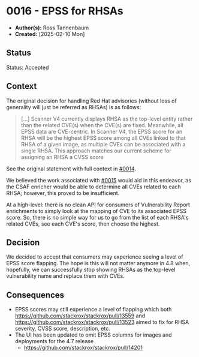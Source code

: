 # 0016 - EPSS for RHSAs

- **Author(s):** Ross Tannenbaum
- **Created:** [2025-02-10 Mon]

## Status

Status: Accepted

## Context

The original decision for handling Red Hat advisories (without loss of generality will just be referred as RHSAs) is as follows:

> [...] Scanner V4 currently displays RHSA as the top-level entity rather than the related CVE(s) when the CVE(s) are fixed.
Meanwhile, all EPSS data are CVE-centric. In Scanner V4, the EPSS score for an RHSA will be the highest EPSS score among all CVEs linked to that RHSA of a given image, as multiple CVEs can be associated with a single RHSA.
This approach matches our current scheme for assigning an RHSA a CVSS score

See the original statement with full context in [#0014](0014-epss-score.md).

We believed the work associated with [#0015](0015-csaf-enricher.md) would aid in this endeavor, as the CSAF enricher would be
able to determine all CVEs related to each RHSA; however, this proved to be insufficient.

At a high-level: there is no clean API for consumers of Vulnerability Report enrichments to simply look at the mapping of CVE
to its associated EPSS score. So, there is no simple way for us to go from the list of each RHSA's related CVEs, see each CVE's score,
then choose the highest.

## Decision

We decided to accept that consumers may experience seeing a level of EPSS score flapping. The hope is this will not 
matter anymore in 4.8 when, hopefully, we can successfully stop showing RHSAs as the top-level vulnerability 
name and replace them with CVEs.

## Consequences

* EPSS scores may still experience a level of flapping which both https://github.com/stackrox/stackrox/pull/13559 
  and https://github.com/stackrox/stackrox/pull/13523 aimed to fix for RHSA severity, CVSS score, description, etc.
* The UI has been updated to omit EPSS columns for images and deployments for the 4.7 release
  * https://github.com/stackrox/stackrox/pull/14201
